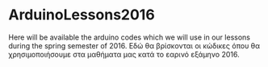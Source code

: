 # ArduinoLessons2016
Here will be available the arduino codes which we will use in our lessons during the spring semester of 2016.
Εδώ θα βρίσκονται οι κώδικες όπου θα χρησιμοποιήσουμε στα μαθήματα μας κατά το εαρινό εξάμηνο 2016.
